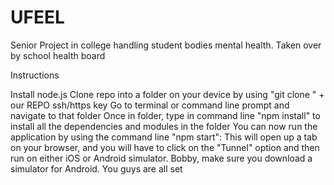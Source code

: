 # UFEEL
Senior Project in college handling student bodies mental health. Taken over by school health board

Instructions

Install node.js
Clone repo into a folder on your device by using "git clone " + our REPO ssh/https key
Go to terminal or command line prompt and navigate to that folder
Once in folder, type in command line "npm install" to install all the dependencies and modules in the folder
You can now run the application by using the command line "npm start": This will open up a tab on your browser, and you will have to click on the "Tunnel" option and then run on either iOS or Android simulator. Bobby, make sure you download a simulator for Android.
You guys are all set
